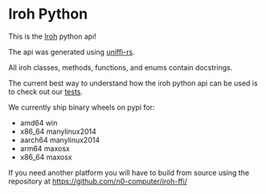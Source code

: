 # Iroh Python

This is the [Iroh](https://github.com/n0-computer/iroh) python api!

The api was generated using [uniffi-rs](https://github.com/mozilla/uniffi-rs).

All iroh classes, methods, functions, and enums contain docstrings.

The current best way to understand how the iroh python api can be used is to check out our [tests](https://github.com/n0-computer/iroh-ffi/tree/main/python).

We currently ship binary wheels on pypi for:
- amd64 win
- x86_64 manylinux2014
- aarch64 manylinux2014
- arm64 maxosx
- x86_64 maxosx

If you need another platform you will have to build from source using the repository at https://github.com/n0-computer/iroh-ffi/

